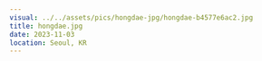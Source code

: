```yaml
---
visual: ../../assets/pics/hongdae-jpg/hongdae-b4577e6ac2.jpg
title: hongdae.jpg
date: 2023-11-03
location: Seoul, KR
---
```


